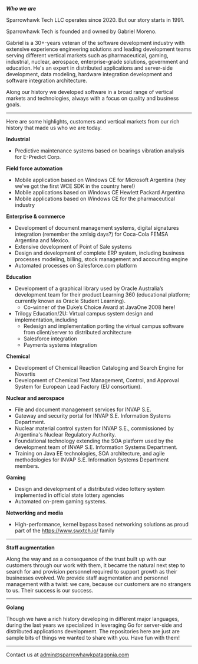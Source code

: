 
***Who we are***

Sparrowhawk Tech LLC operates since 2020. But our story starts in 1991.

Sparrowhawk Tech is founded and owned by Gabriel Moreno.

Gabriel is a 30+-years veteran of the software development industry with extensive experience engineering solutions and leading development teams serving different vertical markets such as pharmaceutical, gaming, industrial, nuclear, aerospace, enterprise-grade solutions, government and education.
He's an expert in distributed applications and server-side development, data modeling, hardware integration development and software integration architecture.

Along our history we developed software in a broad range of vertical markets and technologies, always with a focus on quality and business goals.

---

Here are some highlights, customers and vertical markets from our rich history that made us who we are today.

**Industrial**

* Predictive maintenance systems based on bearings vibration analysis for E-Predict Corp.

**Field force automation**
  * Mobile application based on Windows CE for Microsoft Argentina (hey we've got the first WCE SDK in the country here!)
  * Mobile applications based on Windows CE Hewlett Packard Argentina 
  * Mobile applications based on Windows CE for the pharmaceutical industry

**Enterprise & commerce**
* Development of document management systems, digital signatures integration (remember the xmlsig days?) for Coca-Cola FEMSA Argentina and Mexico.
* Extensive development of Point of Sale systems
* Design and development of complete ERP system, including business processes modeling, billing, stock management and accounting engine
* Automated processes on Salesforce.com platform

**Education**

* Development of a graphical library used by Oracle Australia’s development team for their product Learning 360 (educational platform; currently known as Oracle Student Learning).
    * Co-winner of the Duke’s Choice Award at JavaOne 2008 here!
* Trilogy Education/2U: Virtual campus system design and implementation, including
  * Redesign and implementation porting the virtual campus software from client/server to distributed architecture
  * Salesforce integration
  * Payments systems integration 

**Chemical**

* Development of Chemical Reaction Cataloging and Search Engine for Novartis
* Development of Chemical Test Management, Control, and Approval System for European Lead Factory (EU consortium).

**Nuclear and aerospace**

* File and document management services for INVAP S.E.
* Gateway and security portal for INVAP S.E. Information Systems Department.
* Nuclear material control system for INVAP S.E., commissioned by Argentina's Nuclear Regulatory Authority.
* Foundational technology extending the SOA platform used by the development team of INVAP S.E. Information Systems Department.
* Training on Java EE technologies, SOA architecture, and agile methodologies for INVAP S.E. Information Systems Department members.

**Gaming**

* Design and development of a distributed video lottery system implemented in official state lottery agencies
* Automated on-prem gaming systems.

**Networking and media**
* High-performance, kernel bypass based networking solutions as proud part of the https://www.swxtch.io/ family

---

**Staff augmentation**

Along the way and as a consequence of the trust built up with our customers through our work with them, it became the natural next step to search for  and provision 
personnel required to support growth as their businesses evolved. We provide staff augmentation and personnel management with a twist: we care, because our customers are no strangers to us. Their success is our success.


---

**Golang**

Though we have a rich history developing in different major languages, during the last years we specialized in leveraging Go for server-side and distributed applications
development. The repositories here are just are sample bits of things we wanted to share with you. Have fun with them!


---

Contact us at admin@sparrowhawkpatagonia.com

